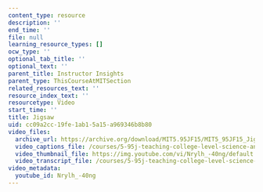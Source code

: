 ```yaml
---
content_type: resource
description: ''
end_time: ''
file: null
learning_resource_types: []
ocw_type: ''
optional_tab_title: ''
optional_text: ''
parent_title: Instructor Insights
parent_type: ThisCourseAtMITSection
related_resources_text: ''
resource_index_text: ''
resourcetype: Video
start_time: ''
title: Jigsaw
uid: cc09a2cc-19fe-1ab1-5a15-a969346b8b80
video_files:
  archive_url: https://archive.org/download/MIT5.95JF15/MIT5_95JF15_Jigsaw_300k.mp4
  video_captions_file: /courses/5-95j-teaching-college-level-science-and-engineering-fall-2015/f933328245be5b1bbf4c71fbd44dd29b_Nrylh_-40ng.vtt
  video_thumbnail_file: https://img.youtube.com/vi/Nrylh_-40ng/default.jpg
  video_transcript_file: /courses/5-95j-teaching-college-level-science-and-engineering-fall-2015/bb450b2ae6dd09f8d1bea189a3a4b85b_Nrylh_-40ng.pdf
video_metadata:
  youtube_id: Nrylh_-40ng
---
```

